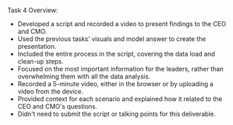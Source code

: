 Task 4 Overview: 

- Developed a script and recorded a video to present findings to the CEO and CMO.
- Used the previous tasks' visuals and model answer to create the presentation.
- Included the entire process in the script, covering the data load and clean-up steps.
- Focused on the most important information for the leaders, rather than overwhelming them with all the data analysis.
- Recorded a 5-minute video, either in the browser or by uploading a video from the device.
- Provided context for each scenario and explained how it related to the CEO and CMO's questions.
- Didn't need to submit the script or talking points for this deliverable.
